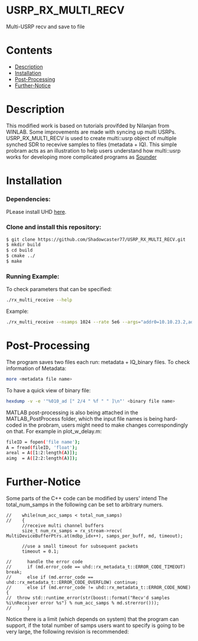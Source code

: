 # USRP_RX_MULTI_RECV
Multi-USRP recv and save to file

# Contents
 * [Description](#description)
 * [Installation](#installation)
 * [Post-Processing](#Post-Processing)
 * [Further-Notice](#Further-Notice)


# Description
This modified work is based on tutorials provifded by Nilanjan from WINLAB. Some improvements are made with syncing up multi USRPs. 
USRP_RX_MULTI_RECV is used to create multi::usrp object of multiple synched SDR to recevive samples to files (metadata + IQ). This simple probram acts as an illustration to help users understand how multi::usrp works for developing more complicated programs as [Sounder](https://github.com/renew-wireless/RENEWLab/tree/develop)

# Installation
### Dependencies:
PLease install UHD [here](https://kb.ettus.com/Building_and_Installing_the_USRP_Open-Source_Toolchain_(UHD_and_GNU_Radio)_on_Linux).

### Clone and install this repository: 
```sh
$ git clone https://github.com/Shadowcaster77/USRP_RX_MULTI_RECV.git
$ mkdir build
$ cd build
$ cmake ../
$ make
```
### Running Example:
To check parameters that can be specified:
```sh
./rx_multi_receive --help
```
Example: 
```sh
./rx_multi_receive --nsamps 1024 --rate 5e6 --args="addr0=10.10.23.2,addr1=10.10.23.3, … addr7=10.10.24.2" --subdev "A:0 B:0" --channels "0, 1, ... , 14, 15" --prefix "x310_`$now`_"  --sync "pps" --secs 5
```
# Post-Processing
The program saves two files each run: metadata + IQ_binary files. 
To check information of Metadata:
```sh
more <metadata file name>
```
To have a quick view of binary file:
```sh
hexdump -v -e '"%010_ad [" 2/4 " %f " " ]\n"' <binary file name>
```
MATLAB post-processing is also being attached in the MATLAB_PostProcess folder, which the input file names is being hard-coded in the probram, users might need to make changes correspondingly on that. 
For example in plot_w_delay.m:

```sh
fileID = fopen('file name');
A = fread(fileID, 'float');
areal = A([1:2:length(A)]);
aimg  = A([2:2:length(A)]);
```
# Further-Notice
Some parts of the C++ code can be modified by users' intend
The total_num_samps in the following can be set to arbitrary numers.
```
//    while(num_acc_samps < total_num_samps)
//    {
      //receive multi channel buffers
      size_t num_rx_samps = rx_stream->recv( MultiDeviceBufferPtrs.at(mdbp_idx++), samps_per_buff, md, timeout);
      
      //use a small timeout for subsequent packets
      timeout = 0.1;

//      handle the error code
//      if (md.error_code == uhd::rx_metadata_t::ERROR_CODE_TIMEOUT) break;
//      else if (md.error_code == uhd::rx_metadata_t::ERROR_CODE_OVERFLOW) continue;
//      else if (md.error_code != uhd::rx_metadata_t::ERROR_CODE_NONE){
//	throw std::runtime_error(str(boost::format("Recv'd samples %i\nReceiver error %s") % num_acc_samps % md.strerror()));
//      }
```
Notice there is a limit (which depends on system) that the program can support, if the total number of samps users want to specify is going to be very large, the following revision is recommended:
```

```
